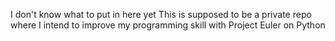 I don't know what to put in here yet
This is supposed to be a private repo where I intend to improve my programming skill with Project Euler on Python
